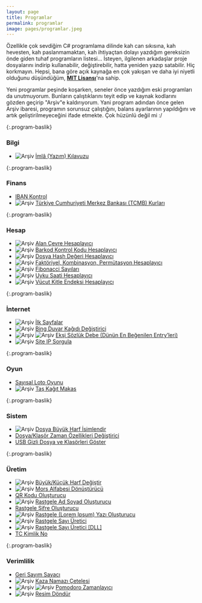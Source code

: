 ```yaml
---
layout: page
title: Programlar
permalink: programlar
image: pages/programlar.jpeg
---
```

Özellikle çok sevdiğim C# programlama dilinde kah can sıkısına, kah hevesten, kah paslanmamaktan, kah ihtiyaçtan dolayı yazdığım gereksizin önde giden tuhaf programların listesi... İsteyen, ilgilenen arkadaşlar proje dosyalarını indirip kullanabilir, değiştirebilir, hatta yeniden yazıp satabilir. Hiç korkmayın. Hepsi, bana göre açık kaynağa en çok yakışan ve daha iyi niyetli olduğunu düşündüğüm, **[MIT Lisansı](https://choosealicense.com/licenses/mit)**'na sahip.

Yeni programlar peşinde koşarken, seneler önce yazdığım eski programları da unutmuyorum. Bunların çalıştıklarını teyit edip ve kaynak kodlarını gözden geçirip "Arşiv"e kaldırıyorum. Yani program adından önce gelen Arşiv ibaresi, programın sorunsuz çalıştığını, balans ayarlarının yapıldığını ve artık geliştirilmeyeceğini ifade etmekte. Çok hüzünlü değil mi :/ 

{:.program-baslik}
### Bilgi
* ![Arşiv](https://img.shields.io/badge/Arşiv-orange.svg?style=flat) [İmlâ (Yazım) Kılavuzu](/programlar/imla-yazim-kilavuzu)

{:.program-baslik}
### Finans
* [IBAN Kontrol](/programlar/iban-kontrol)
* ![Arşiv](https://img.shields.io/badge/Arşiv-orange.svg?style=flat) [Türkiye Cumhuriyeti Merkez Bankası (TCMB) Kurları](/programlar/tcmb-kurlari)

{:.program-baslik}
### Hesap
* ![Arşiv](https://img.shields.io/badge/Arşiv-orange.svg?style=flat) [Alan Çevre Hesaplayıcı](/programlar/alan-cevre-hesaplayici)
* ![Arşiv](https://img.shields.io/badge/Arşiv-orange.svg?style=flat) [Barkod Kontrol Kodu Hesaplayıcı](/programlar/barkod-kontrol-kodu-hesaplayici)
* ![Arşiv](https://img.shields.io/badge/Arşiv-orange.svg?style=flat) [Dosya Hash Değeri Hesaplayıcı](/programlar/dosya-hash-degeri-hesaplayici)
* ![Arşiv](https://img.shields.io/badge/Arşiv-orange.svg?style=flat) [Faktöriyel, Kombinasyon, Permütasyon Hesaplayıcı](/programlar/fkp-hesaplayici)
* ![Arşiv](https://img.shields.io/badge/Arşiv-orange.svg?style=flat) [Fibonacci Sayıları](/programlar/fibonacci-sayilari)
* ![Arşiv](https://img.shields.io/badge/Arşiv-orange.svg?style=flat) [Uyku Saati Hesaplayıcı](/programlar/uyku-saati-hesaplayici)
* ![Arşiv](https://img.shields.io/badge/Arşiv-orange.svg?style=flat) [Vücut Kitle Endeksi Hesaplayıcı](/programlar/vucut-kitle-endeksi-hesaplayici)

{:.program-baslik}
### İnternet
* ![Arşiv](https://img.shields.io/badge/GitHub-gray.svg?style=flat) [İlk Sayfalar](/programlar/ilk-sayfalar)
* ![Arşiv](https://img.shields.io/badge/GitHub-gray.svg?style=flat) [Bing Duvar Kağıdı Değiştirici](/programlar/bing-duvar-kagidi-degistirici) 
* ![Arşiv](https://img.shields.io/badge/Arşiv-orange.svg?style=flat) ![Arşiv](https://img.shields.io/badge/GitHub-gray.svg?style=flat) [Ekşi Sözlük Debe (Dünün En Beğenilen Entry’leri)](/programlar/eksi-sozluk-debe)
* ![Arşiv](https://img.shields.io/badge/Arşiv-orange.svg?style=flat) [Site IP Sorgula](/programlar/site-ip-sorgula)

{:.program-baslik}
### Oyun
* [Sayısal Loto Oyunu](/programlar/sayisal-loto)
* ![Arşiv](https://img.shields.io/badge/Arşiv-orange.svg?style=flat) [Taş Kağıt Makas](/programlar/tas-kagit-makas)

{:.program-baslik}
### Sistem
* ![Arşiv](https://img.shields.io/badge/Arşiv-orange.svg?style=flat) [Dosya Büyük Harf İsimlendir](/programlar/dosya-buyuk-harf-isimlendir)
* [Dosya/Klasör Zaman Özellikleri Değiştirici](/programlar/dosya-klasor-zaman-ozellikleri-degistirici)
* [USB Gizli Dosya ve Klasörleri Göster](/programlar/usb-gizli-dosya-ve-klasorleri-goster)

{:.program-baslik}
### Üretim
* ![Arşiv](https://img.shields.io/badge/Arşiv-orange.svg?style=flat) [Büyük/Küçük Harf Değiştir](/programlar/buyuk-kucuk-harf-degistir)
* ![Arşiv](https://img.shields.io/badge/Arşiv-orange.svg?style=flat) [Mors Alfabesi Dönüştürücü](/programlar/mors-alfabesi-donusturucu)
* [QR Kodu Oluşturucu](/programlar/qr-kod-olusturucu)
* ![Arşiv](https://img.shields.io/badge/Arşiv-orange.svg?style=flat) [Rastgele Ad Soyad Oluşturucu](/programlar/rastgele-ad-soyad-olusturucu)
* [Rastgele Şifre Oluşturucu](/programlar/rastgele-sifre-olusturucu)
* ![Arşiv](https://img.shields.io/badge/Arşiv-orange.svg?style=flat) [Rastgele (Lorem Ipsum) Yazı Oluşturucu](/programlar/rastgele-yazi-olusturucu)
* ![Arşiv](https://img.shields.io/badge/Arşiv-orange.svg?style=flat) [Rastgele Sayı Üretici](/programlar/rastgele-sayi-uretici)
* ![Arşiv](https://img.shields.io/badge/Arşiv-orange.svg?style=flat) [Rastgele Sayı Üretici [DLL]](/programlar/rastgele-sayi-uretici-dll)
* [TC Kimlik No](/programlar/tc-kimlik-no)

{:.program-baslik}
### Verimlilik
* [Geri Sayım Sayacı](/programlar/geri-sayim-sayaci)
* ![Arşiv](https://img.shields.io/badge/Arşiv-orange.svg?style=flat) [Kaza Namazı Çetelesi](/programlar/kaza-namazi-cetelesi)
* ![Arşiv](https://img.shields.io/badge/Arşiv-orange.svg?style=flat) ![Arşiv](https://img.shields.io/badge/GitHub-gray.svg?style=flat) [Pomodoro Zamanlayıcı](/programlar/pomodoro-zamanlayici)
* ![Arşiv](https://img.shields.io/badge/Arşiv-orange.svg?style=flat) [Resim Döndür](/programlar/resim-dondur)
